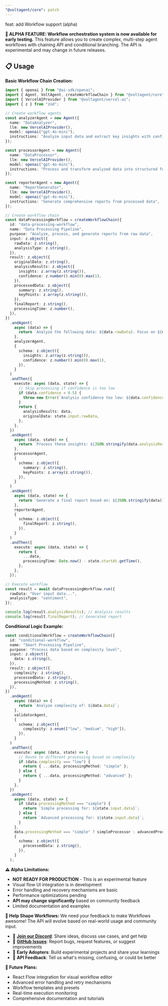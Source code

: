 ```yaml
---
"@voltagent/core": patch
---
```


feat: add Workflow support (alpha)

**🧪 ALPHA FEATURE: Workflow orchestration system is now available for early testing.** This feature allows you to create complex, multi-step agent workflows with chaining API and conditional branching. The API is experimental and may change in future releases.

## 📋 Usage

**Basic Workflow Chain Creation:**

```typescript
import { openai } from "@ai-sdk/openai";
import { Agent, VoltAgent, createWorkflowChain } from "@voltagent/core";
import { VercelAIProvider } from "@voltagent/vercel-ai";
import { z } from "zod";

// Create workflow agents
const analyzerAgent = new Agent({
  name: "DataAnalyzer",
  llm: new VercelAIProvider(),
  model: openai("gpt-4o-mini"),
  instructions: "Analyze input data and extract key insights with confidence scores",
});

const processorAgent = new Agent({
  name: "DataProcessor",
  llm: new VercelAIProvider(),
  model: openai("gpt-4o-mini"),
  instructions: "Process and transform analyzed data into structured format",
});

const reporterAgent = new Agent({
  name: "ReportGenerator",
  llm: new VercelAIProvider(),
  model: openai("gpt-4o-mini"),
  instructions: "Generate comprehensive reports from processed data",
});

// Create workflow chain
const dataProcessingWorkflow = createWorkflowChain({
  id: "data-processing-workflow",
  name: "Data Processing Pipeline",
  purpose: "Analyze, process, and generate reports from raw data",
  input: z.object({
    rawData: z.string(),
    analysisType: z.string(),
  }),
  result: z.object({
    originalData: z.string(),
    analysisResults: z.object({
      insights: z.array(z.string()),
      confidence: z.number().min(0).max(1),
    }),
    processedData: z.object({
      summary: z.string(),
      keyPoints: z.array(z.string()),
    }),
    finalReport: z.string(),
    processingTime: z.number(),
  }),
})
  .andAgent(
    async (data) => {
      return `Analyze the following data: ${data.rawData}. Focus on ${data.analysisType} analysis.`;
    },
    analyzerAgent,
    {
      schema: z.object({
        insights: z.array(z.string()),
        confidence: z.number().min(0).max(1),
      }),
    }
  )
  .andThen({
    execute: async (data, state) => {
      // Skip processing if confidence is too low
      if (data.confidence < 0.5) {
        throw new Error(`Analysis confidence too low: ${data.confidence}`);
      }
      return {
        analysisResults: data,
        originalData: state.input.rawData,
      };
    },
  })
  .andAgent(
    async (data, state) => {
      return `Process these insights: ${JSON.stringify(data.analysisResults.insights)}`;
    },
    processorAgent,
    {
      schema: z.object({
        summary: z.string(),
        keyPoints: z.array(z.string()),
      }),
    }
  )
  .andAgent(
    async (data, state) => {
      return `Generate a final report based on: ${JSON.stringify(data)}`;
    },
    reporterAgent,
    {
      schema: z.object({
        finalReport: z.string(),
      }),
    }
  )
  .andThen({
    execute: async (data, state) => {
      return {
        ...data,
        processingTime: Date.now() - state.startAt.getTime(),
      };
    },
  });

// Execute workflow
const result = await dataProcessingWorkflow.run({
  rawData: "User input data...",
  analysisType: "sentiment",
});

console.log(result.analysisResults); // Analysis results
console.log(result.finalReport); // Generated report
```

**Conditional Logic Example:**

```typescript
const conditionalWorkflow = createWorkflowChain({
  id: "conditional-workflow",
  name: "Smart Processing Pipeline",
  purpose: "Process data based on complexity level",
  input: z.object({
    data: z.string(),
  }),
  result: z.object({
    complexity: z.string(),
    processedData: z.string(),
    processingMethod: z.string(),
  }),
})
  .andAgent(
    async (data) => {
      return `Analyze complexity of: ${data.data}`;
    },
    validatorAgent,
    {
      schema: z.object({
        complexity: z.enum(["low", "medium", "high"]),
      }),
    }
  )
  .andThen({
    execute: async (data, state) => {
      // Route to different processing based on complexity
      if (data.complexity === "low") {
        return { ...data, processingMethod: "simple" };
      } else {
        return { ...data, processingMethod: "advanced" };
      }
    },
  })
  .andAgent(
    async (data, state) => {
      if (data.processingMethod === "simple") {
        return `Simple processing for: ${state.input.data}`;
      } else {
        return `Advanced processing for: ${state.input.data}`;
      }
    },
    data.processingMethod === "simple" ? simpleProcessor : advancedProcessor,
    {
      schema: z.object({
        processedData: z.string(),
      }),
    }
  );
```

**⚠️ Alpha Limitations:**

- **NOT READY FOR PRODUCTION** - This is an experimental feature
- Visual flow UI integration is in development
- Error handling and recovery mechanisms are basic
- Performance optimizations pending
- **API may change significantly** based on community feedback
- Limited documentation and examples

**🤝 Help Shape Workflows:**
We need your feedback to make Workflows awesome! The API will evolve based on real-world usage and community input.

- 💬 **[Join our Discord](https://s.voltagent.dev/discord)**: Share ideas, discuss use cases, and get help
- 🐛 **[GitHub Issues](https://github.com/VoltAgent/voltagent/issues)**: Report bugs, request features, or suggest improvements
- 🚀 **Early Adopters**: Build experimental projects and share your learnings
- 📝 **API Feedback**: Tell us what's missing, confusing, or could be better

**🔄 Future Plans:**

- React Flow integration for visual workflow editor
- Advanced error handling and retry mechanisms
- Workflow templates and presets
- Real-time execution monitoring
- Comprehensive documentation and tutorials
